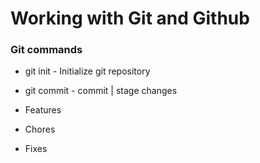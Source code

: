 # Working with Git and Github

### Git commands
- git init  - Initialize git repository
- git commit - commit | stage changes

- Features
- Chores
- Fixes